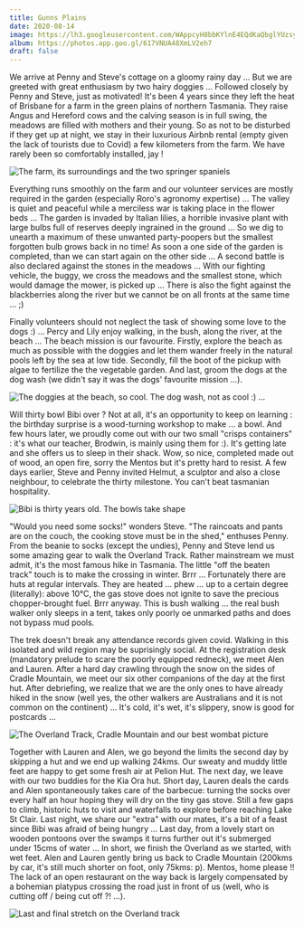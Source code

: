 ```yaml
---
title: Gunns Plains
date: 2020-08-14
image: https://lh3.googleusercontent.com/WAppcyH8bbKYlnE4EQdKaQbglYUzsyi34MPNk2Xx1no75lHq__PWtM3iDdKf7N2Prq4AHtT1g-y0tiWXmx2IFZEjij3LrnPPVCDzuhLwG3bht4U-v7Y5Z6wJuEyFY5M1oOSDsJy4w-w
album: https://photos.app.goo.gl/617VNUA48XmLV2eh7
draft: false
---
```


We arrive at Penny and Steve's cottage on a gloomy rainy day ... But we are greeted with great enthusiasm by two hairy doggies ... Followed closely by Penny and Steve, just as motivated! It's been 4 years since they left the heat of Brisbane for a farm in the green plains of northern Tasmania. They raise Angus and Hereford cows and the calving season is in full swing, the meadows are filled with mothers and their young. So as not to be disturbed if they get up at night, we stay in their luxurious Airbnb rental (empty given the lack of tourists due to Covid) a few kilometers from the farm. We have rarely been so comfortably installed, jay ! 

![The farm, its surroundings and the two springer spaniels](https://lh3.googleusercontent.com/GxeLS0df5ALcJTzcRlGo1C_0MtczKd4YKigbZuNuUx9cEYWDVCkmBPl3wK742tHndOZqjDJwgILooG26xNyN3JHRuvmZOXhvaAGpUERPETFaYLv0FekSPF4SLsSsCVSbahZysbkSg_E)

Everything runs smoothly on the farm and our volunteer services are mostly required in the garden (especially Roro's agronomy expertise) ... The valley is quiet and peaceful while a merciless war is taking place in the flower beds ... The garden is invaded by Italian lilies, a horrible invasive plant with large bulbs full of reserves deeply ingrained in the ground ... So we dig to unearth a maximum of these unwanted party-poopers but the smallest forgotten bulb grows back in no time! As soon a one side of the garden is completed, than we can start again on the other side ... A second battle is also declared against the stones in the meadows ... With our fighting vehicle, the buggy, we cross the meadows and the smallest stone, which would damage the mower, is picked up ... There is also the fight against the blackberries along the river but we cannot be on all fronts at the same time ... ;)

Finally volunteers should not neglect the task of showing some love to the dogs :) ... Percy and Lily enjoy walking, in the bush, along the river, at the beach ... The beach mission is our favourite. Firstly, explore the beach as much as possible with the doggies and let them wander freely in the natural pools left by the sea at low tide. Secondly, fill the boot of the pickup with algae to fertilize the the vegetable garden. And last, groom the dogs at the dog wash (we didn't say it was the dogs' favourite mission ...).

![The doggies at the beach, so cool. The dog ​​wash, not as cool :) ...](https://lh3.googleusercontent.com/M3U3vlkslAyiQLz8lJ627Oe-eXwTYI2Mua_mbU0Fu_-V9QpthcYXncR1Tdms10VrGKkrUhqHaOh_-ZgAVb8rlsnO3PX0g5n0ml6D2PxUOnbnrqktLK-6eBUzYcd4R8dprnVzhAyTNQk)

Will thirty bowl Bibi over ? Not at all, it's an opportunity to keep on learning : the birthday surprise is a wood-turning workshop to make ... a bowl. And few hours later, we proudly come out with our two small "crisps containers" : it's what our teacher, Brodwin, is mainly using them for :). It's getting late and she offers us to sleep in their shack. Wow, so nice, completed made out of wood, an open fire, sorry the Mentos but it's pretty hard to resist. A few days earlier, Steve and Penny invited Helmut, a sculptor and also a close neighbour, to celebrate the thirty milestone. You can't beat tasmanian hospitality.

![Bibi is thirty years old. The bowls take shape](https://lh3.googleusercontent.com/FXabd2A4mO7Uq-W5JcI2k-nII-bgxR5l-wn9ZHQcMKemvtCpVMWUw6oWqEFvhjV8SZ9SHKqEwMdDo7qJ-0etGXq6iiSM22mtQSfWALNJbi1jfzEmlmk00eIlnp8Uftj6kUAxA2OXujc)

"Would you need some socks!" wonders Steve. "The raincoats and pants are on the couch, the cooking stove must be in the shed," enthuses Penny. From the beanie to socks (except the undies), Penny and Steve lend us some amazing gear to walk the Overland Track. Rather mainstream we must admit, it's the most famous hike in Tasmania. The little "off the beaten track" touch is to make the crossing in winter. Brrr ... Fortunately there are huts at regular intervals. They are heated ... phew ... up to a certain degree (literally): above 10°C, the gas stove does not ignite to save the precious chopper-brought fuel. Brrr anyway. This is bush walking ... the real bush walker only sleeps in a tent, takes only poorly oe unmarked paths and does not bypass mud pools.

The trek doesn't break any attendance records given covid. Walking in this isolated and wild region may be suprisingly social. At the registration desk (mandatory prelude to scare the poorly equipped redneck), we meet Alen and Lauren. After a hard day  crawling through the snow on the sides of Cradle Mountain, we meet our six other companions of the day at the first hut. After debriefing, we realize that we are the only ones to have already hiked in the snow (well yes, the other walkers are Australians and it is not common on the continent) ... It's cold, it's wet, it's slippery, snow is good for postcards ...

![The Overland Track, Cradle Mountain and our best wombat picture](https://lh3.googleusercontent.com/MIfvKpF6PtAqzy9FMwxKWe73IdfGzfdKzPwRq0HDRAYMubOlRN1UDZligFy76Vj1AQFngilRijH3gtcxIhGPEBBe5ATdYZf-RzSffAxuPW-1Cqw7b-bm4ur5FRjRwvCWjKgkde6qP94)

Together with Lauren and Alen, we go beyond the limits the second day by skipping a hut and we end up walking 24kms. Our sweaty and muddy little feet are happy to get some fresh air at Pelion Hut. The next day, we leave with our two buddies for the Kia Ora hut. Short day, Lauren deals the cards and Alen spontaneously takes care of the barbecue: turning the socks over every half an hour hoping they will dry on the tiny gas stove. Still a few gaps to climb, historic huts to visit and waterfalls to explore before reaching Lake St Clair. Last night, we share our "extra" with our mates, it's a bit of a feast since Bibi was afraid of being hungry ... Last day, from a lovely start on wooden pontoons over the swamps it turns further out it's submerged under 15cms of water ... In short, we finish the Overland as we started, with wet feet. Alen and Lauren gently bring us back to Cradle Mountain (200kms by car, it's still much shorter on foot, only 75kms: p). Mentos, home please !! The lack of an open restaurant on the way back is largely compensated by a bohemian platypus crossing the road  just in front of us (well, who is cutting off / being cut off ?! ...).

![Last and final stretch on the Overland track](https://lh3.googleusercontent.com/-fDHp3EI1gcxKmwZOPfivfA-Mf95A9x8WKyJX9BY9UHqYXlK56nzgyA9jChdzyA5dQZ7x7XI1QtQ2dc-Hfj6I5RdyHgaJlthl110YReo-8a3NoJVugcDLzEdoc3-pcUoTw_7SaXpz1M)
